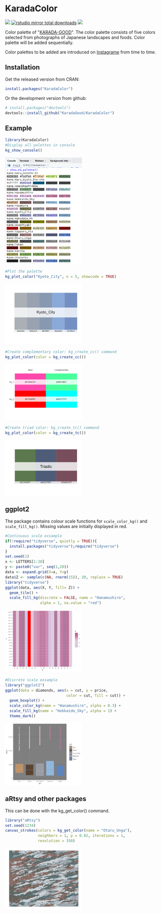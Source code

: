 # KaradaColor

<!-- badges: start -->
[![](http://cranlogs.r-pkg.org/badges/grand-total/KaradaColor?color=blue)](https://cran.r-project.org/package=KaradaColor)
[![rstudio mirror total downloads](https://cranlogs.r-pkg.org/badges/grand-total/KaradaColor?color=yellowgreen)](https://github.com/metacran/cranlogs.app)
[![](https://www.r-pkg.org/badges/version/KaradaColor?color=blue)](https://cran.r-project.org/package=KaradaColor)
<!-- badges: end -->

Color palette of "[KARADA-GOOD](https://www.karada-good.net/)". The color palette consists of five colors selected from photographs of Japanese landscapes and foods. Color palette will be added sequentially.

Color palettes to be added are introduced on [Instagrame](https://www.instagram.com/karadagood/) from time to time.


## Installation
Get the released version from CRAN:
``` r
install.packages("KaradaColor")
```
Or the development version from github:
``` r
# install.packages("devtools")
devtools::install_github("KaradaGood/KaradaColor")
```

## Example

``` r
library(KaradaColor)
#Display all palettes in console
kg_show_console()
```

<img src="man/figures/Show_KG_Palette.png" width="50%"/>

``` r
#Plot the palette
kg_plot_color("Kyoto_City", n = 5, showcode = TRUE)
```

<img src="man/figures/Plot_KG_Palette.png" width="50%"/>

``` r
#Create complementary color: kg_create_cc() command
kg_plot_color(color = kg_create_cc())
```

<img src="man/figures/kg_create_cc.png" width="50%"/>

``` r
#Create triad color: kg_create_tc() command
kg_plot_color(color = kg_create_tc())
```

<img src="man/figures/kg_create_tc.png" width="50%"/>

## ggplot2
The package contains colour scale functions for `scale_color_kg()` and `scale_fill_kg()`. 
Missing values are initially displayed in red.

``` r
#Continuous scale exsample
if(!require("tidyverse", quietly = TRUE)){
  install.packages("tidyverse");require("tidyverse")
}
set.seed(1)
x <- LETTERS[1:20]
y <- paste0("var", seq(1,20))
data <- expand.grid(X=x, Y=y)
data$Z <- sample(c(NA, rnorm(15)), 20, replace = TRUE)
library("tidyverse")
ggplot(data, aes(X, Y, fill= Z)) +
  geom_tile() +
  scale_fill_kg(discrete = FALSE, name = "Hanamushiro",
                alpha = 1, na.value = "red")
```

<img src="man/figures/scale_fill_KG.png" width="50%"/>

``` r
#Discrete scale exsample
library("ggplot2")
ggplot(data = diamonds, aes(x = cut, y = price,
                            color = cut, fill = cut)) +
  geom_boxplot() +
  scale_color_kg(name = "Hanamushiro", alpha = 0.3) +
  scale_fill_kg(name = "Hokkaido_Sky", alpha = 1) +
  theme_dark()
```

<img src="man/figures/scale_color_KG.png" width="50%"/>

## aRtsy and other packages
This can be done with the kg_get_color() command.
``` r
library("aRtsy")
set.seed(1234)
canvas_strokes(colors = kg_get_color(name = "Otaru_Unga"),
               neighbors = 1, p = 0.02, iterations = 1,
               resolution = 350)
```

<img src="man/figures/get_KG_color.png" width="50%"/>
